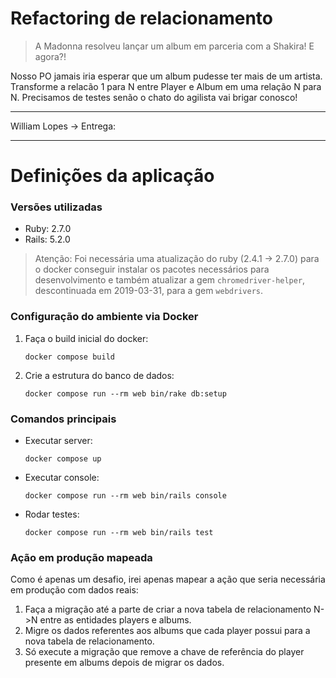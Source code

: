 # Refactoring de relacionamento

> A Madonna resolveu lançar um album em parceria com a Shakira! E agora?!

Nosso PO jamais iria esperar que um album pudesse ter mais de um artista. Transforme a relacão 1 para N entre Player e Album em uma relação N para N. Precisamos de testes senão o chato do agilista vai brigar conosco!

---

William Lopes -> Entrega:

---

# Definições da aplicação
### Versões utilizadas
* Ruby: 2.7.0
* Rails: 5.2.0

> Atenção: Foi necessária uma atualização do ruby (2.4.1 -> 2.7.0) para o docker conseguir instalar os pacotes necessários para desenvolvimento e também atualizar a gem `chromedriver-helper`, descontinuada em 2019-03-31, para a gem `webdrivers`.

### Configuração do ambiente via Docker
1. Faça o build inicial do docker:
    ```
    docker compose build
    ```
1. Crie a estrutura do banco de dados:
    ```
    docker compose run --rm web bin/rake db:setup
    ```
### Comandos principais
* Executar server:
    ```
    docker compose up
    ```
* Executar console:
    ```
    docker compose run --rm web bin/rails console
    ```
* Rodar testes:
    ```
    docker compose run --rm web bin/rails test
    ```
### Ação em produção mapeada
Como é apenas um desafio, irei apenas mapear a ação que seria necessária em produção com dados reais:
1. Faça a migração até a parte de criar a nova tabela de relacionamento N->N entre as entidades players e albums.
1. Migre os dados referentes aos albums que cada player possui para a nova tabela de relacionamento.
1. Só execute a migração que remove a chave de referência do player presente em albums depois de migrar os dados.